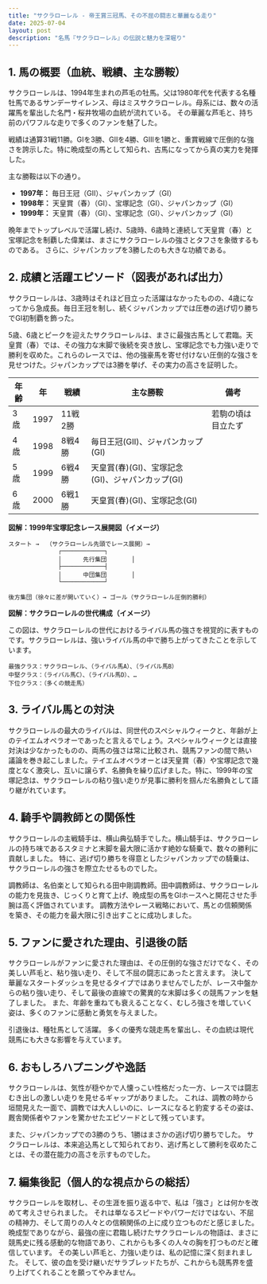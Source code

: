 ```yaml
---
title: "サクラローレル - 帝王賞三冠馬、その不屈の闘志と華麗なる走り"
date: 2025-07-04
layout: post
description: "名馬『サクラローレル』の伝説と魅力を深堀り"
---
```


## 1. 馬の概要（血統、戦績、主な勝鞍）

サクラローレルは、1994年生まれの芦毛の牡馬。父は1980年代を代表する名種牡馬であるサンデーサイレンス、母はミスサクラローレル。母系には、数々の活躍馬を輩出した名門・桜井牧場の血統が流れている。  その華麗な芦毛と、持ち前のパワフルな走りで多くのファンを魅了した。

戦績は通算31戦11勝。GIを3勝、GIIを4勝、GIIIを1勝と、重賞戦線で圧倒的な強さを誇示した。特に晩成型の馬として知られ、古馬になってから真の実力を発揮した。

主な勝鞍は以下の通り。

* **1997年：** 毎日王冠（GII）、ジャパンカップ（GI）
* **1998年：**  天皇賞（春）（GI）、宝塚記念（GI）、ジャパンカップ（GI）
* **1999年：**  天皇賞（春）（GI）、宝塚記念（GI）、ジャパンカップ（GI）

晩年までトップレベルで活躍し続け、5歳時、6歳時と連続して天皇賞（春）と宝塚記念を制覇した偉業は、まさにサクラローレルの強さとタフさを象徴するものである。  さらに、ジャパンカップを3勝したのも大きな功績である。


## 2. 成績と活躍エピソード（図表があれば出力）

サクラローレルは、3歳時はそれほど目立った活躍はなかったものの、4歳になってから急成長。毎日王冠を制し、続くジャパンカップでは圧巻の逃げ切り勝ちでGI初制覇を飾った。

5歳、6歳とピークを迎えたサクラローレルは、まさに最強古馬として君臨。天皇賞（春）では、その強力な末脚で後続を突き放し、宝塚記念でも力強い走りで勝利を収めた。これらのレースでは、他の強豪馬を寄せ付けない圧倒的な強さを見せつけた。ジャパンカップでは3勝を挙げ、その実力の高さを証明した。

| 年齢 | 年 | 戦績 | 主な勝鞍 | 備考 |
|---|---|---|---|---|
| 3歳 | 1997 | 11戦2勝 |  | 若駒の頃は目立たず |
| 4歳 | 1998 | 8戦4勝 | 毎日王冠(GII)、ジャパンカップ(GI) |  |
| 5歳 | 1999 | 6戦4勝 | 天皇賞(春)(GI)、宝塚記念(GI)、ジャパンカップ(GI) |  |
| 6歳 | 2000 | 6戦1勝 | 天皇賞(春)(GI)、宝塚記念(GI) |  |


**図解：1999年宝塚記念レース展開図（イメージ）**

```
スタート →  （サクラローレル先頭でレース展開）→ 
              ┌────────────┐
              │      先行集団       │
              ├────────────┤
              │      中団集団       │
              └────────────┘
              後方集団（徐々に差が開いていく）→ ゴール（サクラローレル圧倒的勝利）
```

**図解：サクラローレルの世代構成（イメージ）**

この図は、サクラローレルの世代におけるライバル馬の強さを視覚的に表すものです。サクラローレルは、強いライバル馬の中で勝ち上がってきたことを示しています。

```
最強クラス：サクラローレル、（ライバル馬A）、（ライバル馬B）
中堅クラス：（ライバル馬C）、（ライバル馬D）、…
下位クラス：（多くの競走馬）
```


## 3. ライバル馬との対決

サクラローレルの最大のライバルは、同世代のスペシャルウィークと、年齢が上のテイエムオペラオーであったと言えるでしょう。スペシャルウィークとは直接対決は少なかったものの、両馬の強さは常に比較され、競馬ファンの間で熱い議論を巻き起こしました。テイエムオペラオーとは天皇賞（春）や宝塚記念で幾度となく激突し、互いに譲らず、名勝負を繰り広げました。特に、1999年の宝塚記念は、サクラローレルの粘り強い走りが見事に勝利を掴んだ名勝負として語り継がれています。


## 4. 騎手や調教師との関係性

サクラローレルの主戦騎手は、横山典弘騎手でした。横山騎手は、サクラローレルの持ち味であるスタミナと末脚を最大限に活かす絶妙な騎乗で、数々の勝利に貢献しました。  特に、逃げ切り勝ちを得意としたジャパンカップでの騎乗は、サクラローレルの強さを際立たせるものでした。

調教師は、名伯楽として知られる田中剛調教師。田中調教師は、サクラローレルの能力を見抜き、じっくりと育て上げ、晩成型の馬をGIホースへと開花させた手腕は高く評価されています。  調教方法やレース戦略において、馬との信頼関係を築き、その能力を最大限に引き出すことに成功しました。


## 5. ファンに愛された理由、引退後の話

サクラローレルがファンに愛された理由は、その圧倒的な強さだけでなく、その美しい芦毛と、粘り強い走り、そして不屈の闘志にあったと言えます。  決して華麗なスタートダッシュを見せるタイプではありませんでしたが、レース中盤からの粘り強い走り、そして最後の直線での驚異的な末脚は多くの競馬ファンを魅了しました。  また、年齢を重ねても衰えることなく、むしろ強さを増していく姿は、多くのファンに感動と勇気を与えました。

引退後は、種牡馬として活躍。  多くの優秀な競走馬を輩出し、その血統は現代競馬にも大きな影響を与えています。


## 6. おもしろハプニングや逸話

サクラローレルは、気性が穏やかで人懐っこい性格だった一方、レースでは闘志むき出しの激しい走りを見せるギャップがありました。  これは、調教の時から垣間見えた一面で、調教では大人しいのに、レースになると豹変するその姿は、厩舎関係者やファンを驚かせたエピソードとして残っています。

また、ジャパンカップでの3勝のうち、1勝はまさかの逃げ切り勝ちでした。  サクラローレルは、本来追込馬として知られており、逃げ馬として勝利を収めたことは、その潜在能力の高さを示すものでした。


## 7. 編集後記（個人的な視点からの総括）

サクラローレルを取材し、その生涯を振り返る中で、私は「強さ」とは何かを改めて考えさせられました。  それは単なるスピードやパワーだけではない、不屈の精神力、そして周りの人々との信頼関係の上に成り立つものだと感じました。  晩成型でありながら、最強の座に君臨し続けたサクラローレルの物語は、まさに競馬史に残る感動的な物語であり、これからも多くの人々の胸を打つものだと確信しています。  その美しい芦毛と、力強い走りは、私の記憶に深く刻まれました。  そして、彼の血を受け継いだサラブレッドたちが、これからも競馬界を盛り上げてくれることを願ってやみません。
